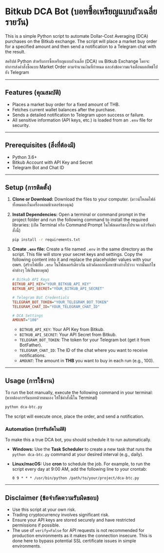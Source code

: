 # Bitkub DCA Bot (บอทซื้อเหรียญแบบถัวเฉลี่ยรายวัน)

This is a simple Python script to automate Dollar-Cost Averaging (DCA) purchases on the Bitkub exchange. The script will place a market buy order for a specified amount and then send a notification to a Telegram chat with the result.

สคริปต์ Python สำหรับการซื้อเหรียญแบบถัวเฉลี่ย (DCA) บน Bitkub Exchange โดยจะทำการส่งคำสั่งซื้อแบบ Market Order ตามจำนวนเงินที่กำหนด และส่งข้อความแจ้งเตือนผลลัพธ์ไปยัง Telegram

---

## Features (คุณสมบัติ)

-   Places a market buy order for a fixed amount of THB.
-   Fetches current wallet balances after the purchase.
-   Sends a detailed notification to Telegram upon success or failure.
-   All sensitive information (API keys, etc.) is loaded from an `.env` file for security.

---

## Prerequisites (สิ่งที่ต้องมี)

-   Python 3.6+
-   Bitkub Account with API Key and Secret
-   Telegram Bot and Chat ID

---

## Setup (การติดตั้ง)

1.  **Clone or Download:**
    Download the files to your computer.
    (ดาวน์โหลดไฟล์ทั้งหมดลงในเครื่องคอมพิวเตอร์ของคุณ)

2.  **Install Dependencies:**
    Open a terminal or command prompt in the project folder and run the following command to install the required libraries:
    (เปิด Terminal หรือ Command Prompt ในโฟลเดอร์ของโปรเจค แล้วรันคำสั่งนี้)

    ```bash
    pip install -r requirements.txt
    ```

3.  **Create `.env` file:**
    Create a file named `.env` in the same directory as the script. This file will store your secret keys and settings. Copy the following content into it and replace the placeholder values with your own.
    (สร้างไฟล์ชื่อ `.env` ในโฟลเดอร์เดียวกัน แล้วคัดลอกเนื้อหาข้างล่างไปวาง จากนั้นแก้ไขค่าต่างๆ ให้เป็นของคุณ)

    ```ini
    # Bitkub API Keys
    BITKUB_API_KEY="YOUR_BITKUB_API_KEY"
    BITKUB_API_SECRET="YOUR_BITKUB_API_SECRET"

    # Telegram Bot Credentials
    TELEGRAM_BOT_TOKEN="YOUR_TELEGRAM_BOT_TOKEN"
    TELEGRAM_CHAT_ID="YOUR_TELEGRAM_CHAT_ID"

    # DCA Settings
    AMOUNT="100"
    ```

    -   `BITKUB_API_KEY`: Your API Key from Bitkub.
    -   `BITKUB_API_SECRET`: Your API Secret from Bitkub.
    -   `TELEGRAM_BOT_TOKEN`: The token for your Telegram bot (get it from BotFather).
    -   `TELEGRAM_CHAT_ID`: The ID of the chat where you want to receive notifications.
    -   `AMOUNT`: The amount in **THB** you want to buy in each run (e.g., 100).

---

## Usage (การใช้งาน)

To run the bot manually, execute the following command in your terminal:
(หากต้องการรันบอทด้วยตนเอง ให้ใช้คำสั่งนี้ใน Terminal)

```bash
python dca-btc.py
```

The script will execute once, place the order, and send a notification.

### Automation (การรันอัตโนมัติ)

To make this a true DCA bot, you should schedule it to run automatically.

-   **Windows:** Use the **Task Scheduler** to create a new task that runs the `python dca-btc.py` command at your desired interval (e.g., daily).
-   **Linux/macOS:** Use **cron** to schedule the job. For example, to run the script every day at 9:00 AM, add the following line to your crontab:

    ```cron
    0 9 * * * /usr/bin/python /path/to/your/project/dca-btc.py
    ```

---

## Disclaimer (ข้อจำกัดความรับผิดชอบ)

-   Use this script at your own risk.
-   Trading cryptocurrency involves significant risk.
-   Ensure your API keys are stored securely and have restricted permissions if possible.
-   The use of `verify=False` for API requests is not recommended for production environments as it makes the connection insecure. This is done here to bypass potential SSL certificate issues in simple environments.

